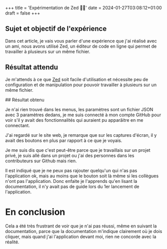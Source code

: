 +++
title = 'Expérimentation de Zed 🧑‍💻'
date = 2024-01-27T03:08:12+01:00
draft = false
+++

## Sujet et objectif de l'expérience

Dans cet article, je vais vous parler d'une expérience que j'ai réalisé avec un ami, nous avons utilisé Zed, un éditeur de code en ligne qui permet de travailler à plusieurs sur un même fichier.

## Résultat attendu

Je m'attends à ce que [Zed](https://zed.dev) soit facile d'utilisation et nécessite peu de configuration et de manipulation pour pouvoir travailler à plusieurs sur un même fichier.

## Résultat obtenu

Je n'ai rien trouvé dans les menus, les paramètres sont un fichier JSON avec 3 paramètres dedans, je me suis connecté à mon compte GitHub pour voir s'il y avait des fonctionnalités qui auraient pu apparâitre en me connectant.

J'ai regardé sur le site web, je remarque que sur les captures d'écran, il y avait des boutons en plus par rapport à ce que je voyais.

Je me suis dis que c'est peut-être parce que je travaillais sur un projet privé, je suis allé dans un projet ou j'ai des personnes dans les contributeurs sur Github mais rien.

Il est indiqué que je ne peux pas rajouter quelqu'un qui n'as pas l'application ok, mais au moins que le bouton soit là même si les collègues n'ont pas l'application. Donc enfaite je l'apprends qu'en lisant la documentation, il n'y avait pas de guide lors du 1er lancement de l'application.

# En conclusion

Cela a été très frustrant de voir que je n'ai pas réussi, même en suivant la documentation, parce que la documentation m'indique clairement où je dois cliquer, mais quand j'ai l'application devant moi, rien ne concorde avec la réalité.
